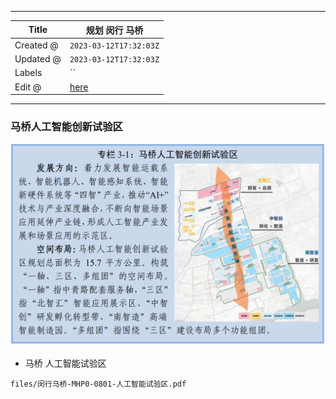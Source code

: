 -----

| Title     | 规划 闵行 马桥                                        |
| --------- | ----------------------------------------------- |
| Created @ | `2023-03-12T17:32:03Z`                          |
| Updated @ | `2023-03-12T17:32:03Z`                          |
| Labels    | \`\`                                            |
| Edit @    | [here](https://github.com/junxnone/F/issues/73) |

-----

### 马桥人工智能创新试验区

![image](media/035812334b264b9bcff5b59e273753e5aa0e4cda.png)

  - 马桥 人工智能试验区

<!-- end list -->

``` pdf
files/闵行马桥-MHP0-0801-人工智能试验区.pdf
```
